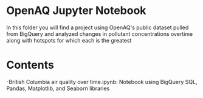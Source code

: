# OpenAQ Jupyter Notebook
In this folder you will find a project using OpenAQ's public dataset pulled from BigQuery and analyzed changes in pollutant concentrations overtime along with hotspots for which each is the greatest

# Contents
-British Columbia air quality over time.ipynb: Notebook using BigQuery SQL, Pandas, Matplotlib, and Seaborn libraries
